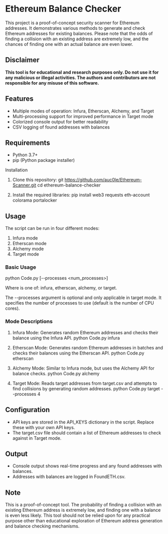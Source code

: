 # Ethereum Balance Checker

This project is a proof-of-concept security scanner for Ethereum addresses. It demonstrates various methods to generate and check Ethereum addresses for existing balances. Please note that the odds of finding a collision with an existing address are extremely low, and the chances of finding one with an actual balance are even lower.

## Disclaimer

**This tool is for educational and research purposes only. Do not use it for any malicious or illegal activities. The authors and contributors are not responsible for any misuse of this software.**

## Features

- Multiple modes of operation: Infura, Etherscan, Alchemy, and Target
- Multi-processing support for improved performance in Target mode
- Colorized console output for better readability
- CSV logging of found addresses with balances

## Requirements

- Python 3.7+
- pip (Python package installer)

Installation

1. Clone this repository:
   git https://github.com/auc0le/Ethereum-Scanner.git
   cd ethereum-balance-checker

2. Install the required libraries:
   pip install web3 requests eth-account colorama portalocker

## Usage

The script can be run in four different modes:

1. Infura mode
2. Etherscan mode
3. Alchemy mode
4. Target mode

### Basic Usage

python Code.py <mode> [--processes <num_processes>]

Where <mode> is one of: infura, etherscan, alchemy, or target.

The --processes argument is optional and only applicable in target mode. It specifies the number of processes to use (default is the number of CPU cores).

### Mode Descriptions

1. Infura Mode: Generates random Ethereum addresses and checks their balance using the Infura API.
   python Code.py infura

2. Etherscan Mode: Generates random Ethereum addresses in batches and checks their balances using the Etherscan API.
   python Code.py etherscan

3. Alchemy Mode: Similar to Infura mode, but uses the Alchemy API for balance checks.
   python Code.py alchemy

4. Target Mode: Reads target addresses from target.csv and attempts to find collisions by generating random addresses.
   python Code.py target --processes 4

## Configuration

- API keys are stored in the API_KEYS dictionary in the script. Replace these with your own API keys.
- The target.csv file should contain a list of Ethereum addresses to check against in Target mode.

## Output

- Console output shows real-time progress and any found addresses with balances.
- Addresses with balances are logged in FoundETH.csv.

## Note

This is a proof-of-concept tool. The probability of finding a collision with an existing Ethereum address is extremely low, and finding one with a balance is even less likely. This tool should not be relied upon for any practical purpose other than educational exploration of Ethereum address generation and balance checking mechanisms.
